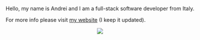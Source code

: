 
Hello, my name is Andrei and I am a full-stack software developer from Italy. 

For more info please visit [my website](https://andre-i.eu) (I keep it updated).


<p align="center">
  <img src="https://github-readme-stats.vercel.app/api/top-langs/?username=goto-eof&size_weight=0.5&count_weight=0.5&langs_count=20&layout=compact&theme=github_dark&card_width=800&hide_border=tre">
